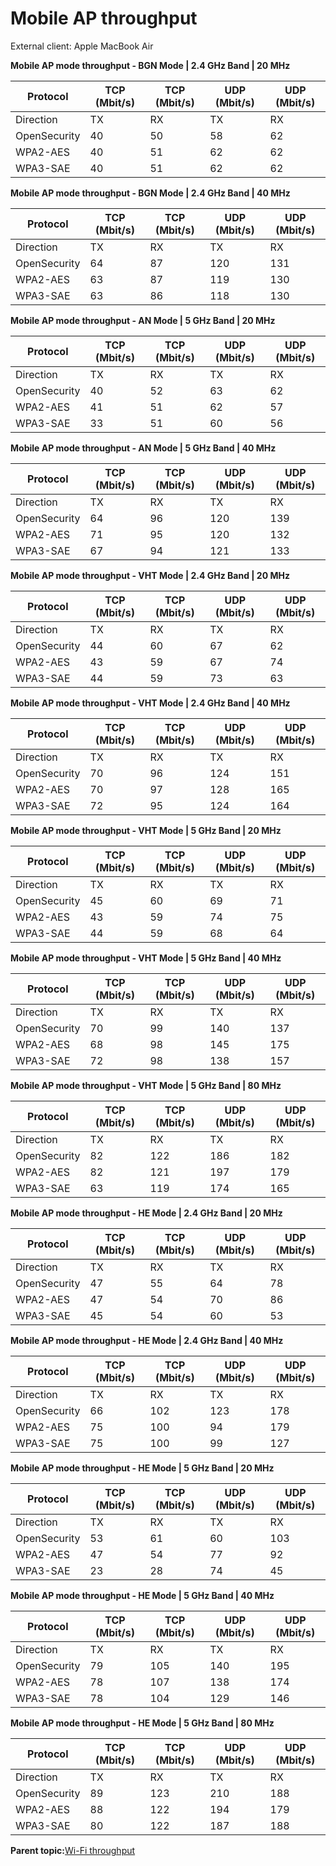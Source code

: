 # Mobile AP throughput

External client: Apple MacBook Air

**Mobile AP mode throughput - BGN Mode | 2.4 GHz Band | 20 MHz**

|Protocol|TCP \(Mbit/s\)|TCP \(Mbit/s\)|UDP \(Mbit/s\)|UDP \(Mbit/s\)|
|--------|--------------|--------------|--------------|--------------|
|Direction|TX|RX|TX|RX|
|OpenSecurity|40|50|58|62|
|WPA2-AES|40|51|62|62|
|WPA3-SAE|40|51|62|62|

**Mobile AP mode throughput - BGN Mode | 2.4 GHz Band | 40 MHz**

|Protocol|TCP \(Mbit/s\)|TCP \(Mbit/s\)|UDP \(Mbit/s\)|UDP \(Mbit/s\)|
|--------|--------------|--------------|--------------|--------------|
|Direction|TX|RX|TX|RX|
|OpenSecurity|64|87|120|131|
|WPA2-AES|63|87|119|130|
|WPA3-SAE|63|86|118|130|

**Mobile AP mode throughput - AN Mode | 5 GHz Band | 20 MHz**

|Protocol|TCP \(Mbit/s\)|TCP \(Mbit/s\)|UDP \(Mbit/s\)|UDP \(Mbit/s\)|
|--------|--------------|--------------|--------------|--------------|
|Direction|TX|RX|TX|RX|
|OpenSecurity|40|52|63|62|
|WPA2-AES|41|51|62|57|
|WPA3-SAE|33|51|60|56|

**Mobile AP mode throughput - AN Mode | 5 GHz Band | 40 MHz**

|Protocol|TCP \(Mbit/s\)|TCP \(Mbit/s\)|UDP \(Mbit/s\)|UDP \(Mbit/s\)|
|--------|--------------|--------------|--------------|--------------|
|Direction|TX|RX|TX|RX|
|OpenSecurity|64|96|120|139|
|WPA2-AES|71|95|120|132|
|WPA3-SAE|67|94|121|133|

**Mobile AP mode throughput - VHT Mode | 2.4 GHz Band | 20 MHz**

|Protocol|TCP \(Mbit/s\)|TCP \(Mbit/s\)|UDP \(Mbit/s\)|UDP \(Mbit/s\)|
|--------|--------------|--------------|--------------|--------------|
|Direction|TX|RX|TX|RX|
|OpenSecurity|44|60|67|62|
|WPA2-AES|43|59|67|74|
|WPA3-SAE|44|59|73|63|

**Mobile AP mode throughput - VHT Mode | 2.4 GHz Band | 40 MHz**

|Protocol|TCP \(Mbit/s\)|TCP \(Mbit/s\)|UDP \(Mbit/s\)|UDP \(Mbit/s\)|
|--------|--------------|--------------|--------------|--------------|
|Direction|TX|RX|TX|RX|
|OpenSecurity|70|96|124|151|
|WPA2-AES|70|97|128|165|
|WPA3-SAE|72|95|124|164|

**Mobile AP mode throughput - VHT Mode | 5 GHz Band | 20 MHz**

|Protocol|TCP \(Mbit/s\)|TCP \(Mbit/s\)|UDP \(Mbit/s\)|UDP \(Mbit/s\)|
|--------|--------------|--------------|--------------|--------------|
|Direction|TX|RX|TX|RX|
|OpenSecurity|45|60|69|71|
|WPA2-AES|43|59|74|75|
|WPA3-SAE|44|59|68|64|

**Mobile AP mode throughput - VHT Mode | 5 GHz Band | 40 MHz**

|Protocol|TCP \(Mbit/s\)|TCP \(Mbit/s\)|UDP \(Mbit/s\)|UDP \(Mbit/s\)|
|--------|--------------|--------------|--------------|--------------|
|Direction|TX|RX|TX|RX|
|OpenSecurity|70|99|140|137|
|WPA2-AES|68|98|145|175|
|WPA3-SAE|72|98|138|157|

**Mobile AP mode throughput - VHT Mode | 5 GHz Band | 80 MHz**

|Protocol|TCP \(Mbit/s\)|TCP \(Mbit/s\)|UDP \(Mbit/s\)|UDP \(Mbit/s\)|
|--------|--------------|--------------|--------------|--------------|
|Direction|TX|RX|TX|RX|
|OpenSecurity|82|122|186|182|
|WPA2-AES|82|121|197|179|
|WPA3-SAE|63|119|174|165|

**Mobile AP mode throughput - HE Mode | 2.4 GHz Band | 20 MHz**

|Protocol|TCP \(Mbit/s\)|TCP \(Mbit/s\)|UDP \(Mbit/s\)|UDP \(Mbit/s\)|
|--------|--------------|--------------|--------------|--------------|
|Direction|TX|RX|TX|RX|
|OpenSecurity|47|55|64|78|
|WPA2-AES|47|54|70|86|
|WPA3-SAE|45|54|60|53|

**Mobile AP mode throughput - HE Mode | 2.4 GHz Band | 40 MHz**

|Protocol|TCP \(Mbit/s\)|TCP \(Mbit/s\)|UDP \(Mbit/s\)|UDP \(Mbit/s\)|
|--------|--------------|--------------|--------------|--------------|
|Direction|TX|RX|TX|RX|
|OpenSecurity|66|102|123|178|
|WPA2-AES|75|100|94|179|
|WPA3-SAE|75|100|99|127|

**Mobile AP mode throughput - HE Mode | 5 GHz Band | 20 MHz**

|Protocol|TCP \(Mbit/s\)|TCP \(Mbit/s\)|UDP \(Mbit/s\)|UDP \(Mbit/s\)|
|--------|--------------|--------------|--------------|--------------|
|Direction|TX|RX|TX|RX|
|OpenSecurity|53|61|60|103|
|WPA2-AES|47|54|77|92|
|WPA3-SAE|23|28|74|45|

**Mobile AP mode throughput - HE Mode | 5 GHz Band | 40 MHz**

|Protocol|TCP \(Mbit/s\)|TCP \(Mbit/s\)|UDP \(Mbit/s\)|UDP \(Mbit/s\)|
|--------|--------------|--------------|--------------|--------------|
|Direction|TX|RX|TX|RX|
|OpenSecurity|79|105|140|195|
|WPA2-AES|78|107|138|174|
|WPA3-SAE|78|104|129|146|

**Mobile AP mode throughput - HE Mode | 5 GHz Band | 80 MHz**

|Protocol|TCP \(Mbit/s\)|TCP \(Mbit/s\)|UDP \(Mbit/s\)|UDP \(Mbit/s\)|
|--------|--------------|--------------|--------------|--------------|
|Direction|TX|RX|TX|RX|
|OpenSecurity|89|123|210|188|
|WPA2-AES|88|122|194|179|
|WPA3-SAE|80|122|187|188|

**Parent topic:**[Wi-Fi throughput](../topics/wi-fi_throughput_04.md)

